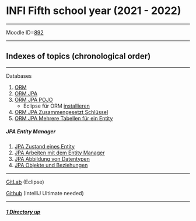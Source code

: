 # INFI Fifth school year (2021 - 2022)

----

Moodle ID=[892](https://moodle2.htlinn.ac.at/course/view.php?id=892)

----

Indexes of topics (chronological order)
-------------------------------------

---

Databases

1. [ORM](./ORM.md) 
2. [ORM JPA](./ORM_JPA.md)
3. [ORM JPA POJO](./ORM_JPA_POJO.md)
   - Eclipse für ORM [installieren](./EclipseInstallation.md)
4. [ORM JPA Zusammengesetzt Schlüssel](./ORM_JPA_ZusammengesetzteSchluessel.md)
5. [ORM JPA Mehrere Tabellen für ein Entity](./ORM_JPA_MultipleTables.md)

##### JPA Entity Manager

1. [JPA Zustand eines Entity](./ZustandEntity.md)
2. [JPA Arbeiten mit dem Entity Manager](./ArbeitenEntityManager.md)
3. [JPA Abbildung von Datentypen](./AbbildungDatentypen.md)
4. [JPA Objekte und Beziehungen](./ObjekteBeziehungen.md)

----

[GitLab](https://gitlab.com/AmaMark) (Eclipse)

[Github](https://github.com/Baumbart13/HTL_INFI_DB) (IntelliJ Ultimate needed)

----

##### [1 Directory up](./../README.md)